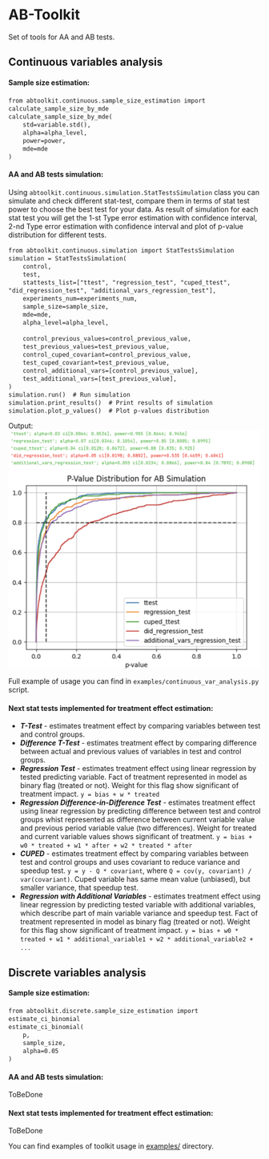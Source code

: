 # AB-Toolkit
Set of tools for AA and AB tests.

## Continuous variables analysis
#### Sample size estimation:
```
from abtoolkit.continuous.sample_size_estimation import calculate_sample_size_by_mde
calculate_sample_size_by_mde(
    std=variable.std(),
    alpha=alpha_level, 
    power=power, 
    mde=mde
)
```

#### AA and AB tests simulation:
Using ```abtoolkit.continuous.simulation.StatTestsSimulation``` class you can simulate and check different stat-test, 
compare them in terms of stat test power to choose the best test for your data. As result of simulation for each 
stat test you will get the 1-st Type error estimation with confidence interval, 2-nd Type error estimation with 
confidence interval and plot of p-value distribution for different tests.

```
from abtoolkit.continuous.simulation import StatTestsSimulation
simulation = StatTestsSimulation(
    control,
    test,
    stattests_list=["ttest", "regression_test", "cuped_ttest", "did_regression_test", "additional_vars_regression_test"],
    experiments_num=experiments_num,
    sample_size=sample_size,
    mde=mde,
    alpha_level=alpha_level,

    control_previous_values=control_previous_value,
    test_previous_values=test_previous_value,
    control_cuped_covariant=control_previous_value,
    test_cuped_covariant=test_previous_value,
    control_additional_vars=[control_previous_value],
    test_additional_vars=[test_previous_value],
)
simulation.run()  # Run simulation
simulation.print_results()  # Print results of simulation
simulation.plot_p_values()  # Plot p-values distribution
```
Output:
![output-plot.png](static%2Foutput-plot.png)
![p-value-plot.png](static%2Fp-value-plot.png)

Full example of usage you can find in ```examples/continuous_var_analysis.py``` script.

#### Next stat tests implemented for treatment effect estimation:
- ***T-Test*** - estimates treatment effect by comparing variables between test and control groups.
- ***Difference T-Test*** - estimates treatment effect by comparing difference between actual and previous values 
of variables in test and control groups.
- ***Regression Test*** - estimates treatment effect using linear regression by tested predicting variable. 
Fact of treatment represented in model as binary flag (treated or not). Weight for this flag show significant 
of treatment impact.
```y = bias + w * treated```
- ***Regression Difference-in-Difference Test*** - estimates treatment effect using linear regression by predicting
difference between test and control groups whist represented as difference between current variable value and 
previous period variable value (two differences). Weight for treated and current variable values shows 
significant of treatment. ```y = bias + w0 * treated + w1 * after + w2 * treated * after```
- ***CUPED*** - estimates treatment effect by comparing variables between test and control groups and uses covariant 
to reduce variance and speedup test. ```y = y - Q * covariant```, where ```Q = cov(y, covariant) / var(covariant)```. 
Cuped variable has same mean value (unbiased), but smaller variance, that speedup test.
- ***Regression with Additional Variables*** - estimates treatment effect using linear regression by predicting 
tested variable with additional variables, which describe part of main variable variance and speedup test. 
Fact of treatment represented in model as binary flag (treated or not). Weight for this flag show significant 
of treatment impact.
```y = bias + w0 * treated + w1 * additional_variable1 + w2 * additional_variable2 + ...```


## Discrete variables analysis
#### Sample size estimation:
```
from abtoolkit.discrete.sample_size_estimation import estimate_ci_binomial
estimate_ci_binomial(
    p, 
    sample_size, 
    alpha=0.05
)
```
#### AA and AB tests simulation:
ToBeDone
#### Next stat tests implemented for treatment effect estimation:
ToBeDone

You can find examples of toolkit usage in [examples/](https://github.com/nikitosl/abtoolkit/tree/master/examples) directory.